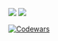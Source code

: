 ![](https://github.com/meandmytram/github-stats/blob/a3f80a05d7c6ae7c6a3d0163ac4be562f15681c3/generated/overview.svg#gh-dark-mode-only)
![](https://github.com/meandmytram/github-stats/blob/a3f80a05d7c6ae7c6a3d0163ac4be562f15681c3/generated/languages.svg#gh-dark-mode-only)

[![Codewars](https://www.codewars.com/users/meandmytram/badges/large)](https://www.codewars.com/users/meandmytram)
